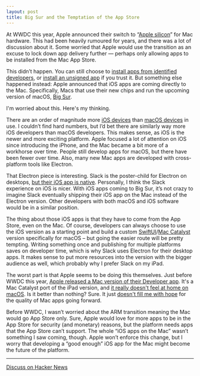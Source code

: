```yaml
---
layout: post
title: Big Sur and the Temptation of the App Store
---
```


At WWDC this year, Apple announced their switch to “[Apple silicon](https://www.apple.com/newsroom/2020/06/apple-announces-mac-transition-to-apple-silicon/)” for Mac hardware. This had been heavily rumoured for years, and there was a lot of discussion about it. Some worried that Apple would use the transition as an excuse to lock down app delivery further — perhaps only allowing apps to be installed from the Mac App Store.

This didn’t happen. You can still choose to [install apps from identified developers](https://support.apple.com/en-ca/HT202491), or [install an unsigned app](https://support.apple.com/en-ca/guide/mac-help/mh40616/mac) if you trust it. But something else happened instead: Apple announced that iOS apps are coming directly to the Mac. Specifically, Macs that use their new chips and run the upcoming version of macOS, [Big Sur](https://www.apple.com/macos/big-sur-preview/).

I'm worried about this. Here's my thinking.

There are an order of magnitude more [iOS devices](https://www.theverge.com/2019/1/29/18202736/apple-devices-ios-earnings-q1-2019) than [macOS devices](https://techcrunch.com/2018/10/30/there-are-now-100-million-macs-in-use/) in use. I couldn’t find hard numbers, but I’d bet there are similarly way more iOS developers than macOS developers. This makes sense, as iOS is the newer and more exciting platform. Apple focused a lot of attention on iOS since introducing the iPhone, and the Mac became a bit more of a workhorse over time. People still develop apps for macOS, but there have been fewer over time. Also, many new Mac apps are developed with cross-platform tools like Electron.

That Electron piece is interesting. Slack is the poster-child for Electron on desktops, [but their iOS app is native](https://twitter.com/slackhq/status/931599784137363459). Personally, I think the Slack experience on iOS is nicer. With iOS apps coming to Big Sur, it’s not crazy to imagine Slack eventually shipping their iOS app on the Mac instead of the Electron version. Other developers with both macOS and iOS software would be in a similar position.

The thing about those iOS apps is that they have to come from the App Store, even on the Mac. Of course, developers can always choose to use the iOS version as a starting point and build a custom [SwiftUI](https://swiftwithmajid.com/2019/10/23/reusing-swiftui-views-across-apple-platforms/)/[Mac Catalyst](https://developer.apple.com/mac-catalyst/) version specifically for macOS – but going the easier route will be pretty tempting. Writing something once and publishing for multiple platforms saves on developer time, which is why Slack uses Electron for their desktop apps. It makes sense to put more resources into the version with the bigger audience as well, which probably why I prefer Slack on my iPad.

The worst part is that Apple seems to be doing this themselves. Just before WWDC this year, [Apple released a Mac version of their Developer app](https://www.macrumors.com/2020/06/15/apple-developer-app-for-mac/). It's a Mac Catalyst port of the iPad version, and [it really doesn't feel at home on macOS](https://pilky.me/apples-developer-app/). Is it better than nothing? Sure. It just [doesn't fill me with hope](https://daringfireball.net/linked/2020/06/17/developer-app-for-mac) for the quality of Mac apps going forward.

Before WWDC, I wasn’t worried about the ARM transition meaning the Mac would go App Store only. Sure, Apple would love for more apps to be in the App Store for security (and monetary) reasons, but the platform needs apps that the App Store can’t support. The whole “iOS apps on the Mac” wasn’t something I saw coming, though. Apple won’t enforce this change, but I worry that developing a “good enough” iOS app for the Mac might become the future of the platform.

---

[Discuss on Hacker News](https://news.ycombinator.com/item?id=23622783)